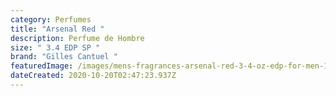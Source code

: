 ```yaml
---
category: Perfumes
title: "Arsenal Red "
description: Perfume de Hombre
size: " 3.4 EDP SP "
brand: "Gilles Cantuel "
featuredImage: /images/mens-fragrances-arsenal-red-3-4-oz-edp-for-men-1_2400x.jpg
dateCreated: 2020-10-20T02:47:23.937Z
---
```

